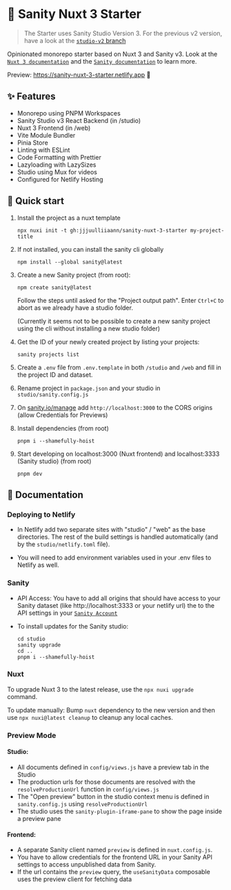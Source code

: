 # 🌵 Sanity Nuxt 3 Starter

> The Starter uses Sanity Studio Version 3. For the previous v2 version, have a look at the [`studio-v2` branch](https://github.com/jjjuulliiaann/sanity-nuxt-3-starter/tree/studio-v2)

Opinionated monorepo starter based on Nuxt 3 and Sanity v3. Look at the [`Nuxt 3 documentation`](https://nuxt.com/docs/getting-started/introduction) and the [`Sanity documentation`](https://www.sanity.io/docs/overview-introduction) to learn more.

Preview: https://sanity-nuxt-3-starter.netlify.app 👀

## ✨ Features

-   Monorepo using PNPM Workspaces
-   Sanity Studio v3 React Backend (in /studio)
-   Nuxt 3 Frontend (in /web)
-   Vite Module Bundler
-   Pinia Store
-   Linting with ESLint
-   Code Formatting with Prettier
-   Lazyloading with LazySizes
-   Studio using Mux for videos
-   Configured for Netlify Hosting

## 🚀 Quick start

1. Install the project as a nuxt template

    ```
    npx nuxi init -t gh:jjjuulliiaann/sanity-nuxt-3-starter my-project-title
    ```

2. If not installed, you can install the sanity cli globally

    ```
    npm install --global sanity@latest
    ```

3. Create a new Sanity project (from root):
   
    ```
	npm create sanity@latest
	```
   
   Follow the steps until asked for the "Project output path". Enter `Ctrl+C` to abort as we already have a studio folder. 
   
   (Currently it seems not to be possible to create a new sanity project using the cli without installing a new studio folder)
   
4. Get the ID of your newly created project by listing your projects:

    ```
	sanity projects list
	```
   
5. Create a `.env` file from `.env.template` in both `/studio` and `/web` and fill in the project ID and dataset.
   
6. Rename project in `package.json` and your studio in `studio/sanity.config.js`

7. On [sanity.io/manage](https://sanity.io/manage) add `http://localhost:3000` to the CORS origins (allow Credentials for Previews)

8. Install dependencies (from root)

    ```
    pnpm i --shamefully-hoist
    ```

9. Start developing on localhost:3000 (Nuxt frontend) and localhost:3333 (Sanity studio) (from root)

    ```
    pnpm dev
    ```

## 📖 Documentation

### Deploying to Netlify

-   In Netlify add two separate sites with "studio" / "web" as the base directories. The rest of the build settings is handled automatically (and by the `studio/netlify.toml` file).

-   You will need to add environment variables used in your .env files to Netlify as well.

### Sanity

-   API Access: You have to add all origins that should have access to your Sanity dataset (like http://localhost:3333 or your netlify url) the to the API settings in your [`Sanity Account`](https://manage.sanity.io)

-   To install updates for the Sanity studio:

    ```
    cd studio
    sanity upgrade
    cd ..
    pnpm i --shamefully-hoist
    ```

### Nuxt

To upgrade Nuxt 3 to the latest release, use the `npx nuxi upgrade` command.

To update manually: Bump `nuxt` dependency to the new version and then use `npx nuxi@latest cleanup` to cleanup any local caches.

### Preview Mode

#### Studio:

- All documents defined in `config/views.js` have a preview tab in the Studio
- The production urls for those documents are resolved with the `resolveProductionUrl` function in `config/views.js`
- The "Open preview" button in the studio context menu is defined in `sanity.config.js` using `resolveProductionUrl`
- The studio uses the `sanity-plugin-iframe-pane` to show the page inside a preview pane

#### Frontend:

- A separate Sanity client named `preview` is defined in `nuxt.config.js`. 
- You have to allow credentials for the frontend URL in your Sanity API settings to access unpublished data from Sanity.
- If the url contains the `preview` query, the `useSanityData` composable uses the preview client for fetching data
